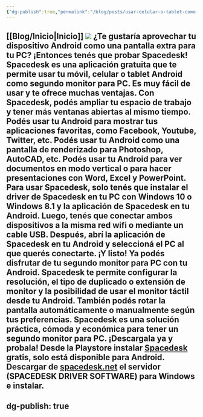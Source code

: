```yaml
---
{"dg-publish":true,"permalink":"/blog/posts/usar-celular-o-tablet-como-segunda-pantalla/","dgPassFrontmatter":true}
---
```


[[Blog/Inicio\|Inicio]]
![](../fetched_images\2023-02-01_17-44-35_ONENOTE.png)
¿Te gustaría aprovechar tu dispositivo Android como una pantalla extra para tu PC? ¡Entonces tenés que probar Spacedesk\! Spacedesk es una aplicación gratuita que te permite usar tu móvil, celular o tablet Android como segundo monitor para PC. Es muy fácil de usar y te ofrece muchas ventajas.
Con Spacedesk, podés ampliar tu espacio de trabajo y tener más ventanas abiertas al mismo tiempo. Podés usar tu Android para mostrar tus aplicaciones favoritas, como Facebook, Youtube, Twitter, etc. Podés usar tu Android como una pantalla de renderizado para Photoshop, AutoCAD, etc. Podés usar tu Android para ver documentos en modo vertical o para hacer presentaciones con Word, Excel y PowerPoint.
Para usar Spacedesk, solo tenés que instalar el driver de Spacedesk en tu PC con Windows 10 o Windows 8.1 y la aplicación de Spacedesk en tu Android. Luego, tenés que conectar ambos dispositivos a la misma red wifi o mediante un cable USB. Después, abrí la aplicación de Spacedesk en tu Android y seleccioná el PC al que querés conectarte. ¡Y listo\! Ya podés disfrutar de tu segundo monitor para PC con tu Android.
Spacedesk te permite configurar la resolución, el tipo de duplicado o extensión de monitor y la posibilidad de usar el monitor táctil desde tu Android. También podés rotar la pantalla automáticamente o manualmente según tus preferencias. Spacedesk es una solución práctica, cómoda y económica para tener un segundo monitor para PC. ¡Descargala ya y probala\!
Desde la Playstore instalar [Spacedesk ](https://play.google.com/store/apps/details?id=ph.spacedesk.beta)gratis, solo está disponible para Android.
Descargar de [spacedesk.net](https://www.spacedesk.net/#download) el
    servidor \(SPACEDESK DRIVER SOFTWARE\) para Windows e instalar.
---
dg-publish: true
---